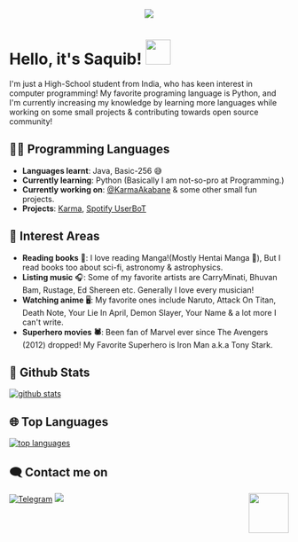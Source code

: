 <div align="center">
    <img src="https://telegra.ph/file/2b2836f47376c7a3a49f6.jpg">
</div>

# Hello, it's Saquib! <img src="https://raw.githubusercontent.com/MartinHeinz/MartinHeinz/master/wave.gif" width="45px">

I'm just a High-School student from India, who has keen interest in computer programming! My favorite programing language is Python, and I'm currently increasing my knowledge by learning more languages while working on some small projects & contributing towards open source community!
## 👨‍💻 Programming Languages

- **Languages learnt**: Java, Basic-256 😅
- **Currently learning**: Python
     (Basically I am not-so-pro at Programming.)
- **Currently working on**: [@KarmaAkabane](http://t.me/KarmaAkabaneRoBoT) & some other small fun projects.
- **Projects**: [Karma](http://t.me/KarmaAkabaneRoBoT), [Spotify UserBoT](https://github.com/IAmKartoon/spotify_userbot)

## 🌟 Interest Areas
- **Reading books** 📖: I love reading Manga!(Mostly Hentai Manga 🌚), But I read books too about sci-fi, astronomy & astrophysics.
- **Listing music** 🎧: Some of my favorite artists are CarryMinati, Bhuvan Bam, Rustage, Ed Shereen etc. Generally I love every musician!
- **Watching anime** 🖥️: My favorite ones include Naruto, Attack On Titan, Death Note, Your Lie In April, Demon Slayer, Your Name & a lot more I can't write.
- **Superhero movies 🕷️**: Been fan of Marvel ever since The Avengers (2012) dropped! My Favorite Superhero is Iron Man a.k.a Tony Stark.

##  🐙 **Github Stats**

[![github stats](https://github-readme-stats.vercel.app/api?username=IAmKarToon&show_icons=true&theme=radical)](https://github.com/IAmKarToon)

## 🌐 **Top Languages**

[![top languages](https://github-readme-stats.vercel.app/api/top-langs/?username=IAmKarToon&show_icons=true&theme=radical&layout=compact)](https://github.com/IAmKarToon)
   

## 🗨️ Contact me on


[![Telegram](https://img.shields.io/badge/telegram-1b77FF.svg?style=for-the-badge&logo=telegram)](https://t.me/MeKarToon)
<a href="https://twitter.com/AmKarToon"><img src="https://img.shields.io/badge/Twitter-blue.svg?style=for-the-badge&logo=twitter"></a> <img src="https://64.media.tumblr.com/34784257378ce2c51675599159735772/tumblr_nd3b8i2gL01sedjuto1_400.gifv" align="right" width="72"/>
